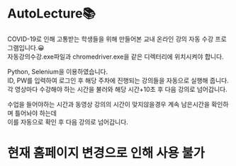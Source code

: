# AutoLecture📚

COVID-19로 인해 고통받는 학생들을 위해 만들어본 교내 온라인 강의 자동 수강 프로그램입니다.😀   
자동강의수강.exe파일과 chromedriver.exe을 같은 디렉터리에 위치시켜야 합니다.   
  
Python, Selenium을 이용하였습니다.  
ID, PW를 입력하여 로그인 후
해당 주차에 진행되는 강의들을 자동으로 실행해 줍니다.  
각 영상마다 수강해야 하는 시간을 불러와 해당 시간+10초 후 다음 강의로 넘어갑니다.  

수업을 들어야하는 시간과 동영상 강의의 시간이 맞지않을경우 계속 남은시간을 확인하며 틀어놔야 하는데   
이를 자동으로 확인 후 다음 강의로 넘어갑니다.   
  
# 현재 홈페이지 변경으로 인해 사용 불가
